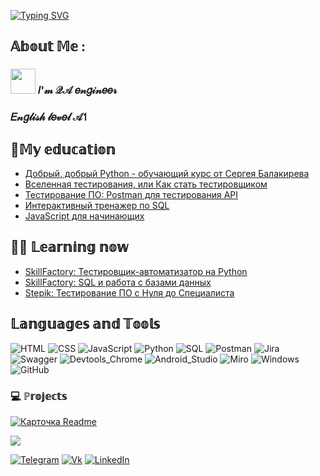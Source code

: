 [![Typing SVG](https://readme-typing-svg.herokuapp.com?font=Babylonica&size=80&pause=1000&color=ffffff&background=000000&center=true&vCenter=true&repeat=false&width=900&height=120&lines=Varvara+Mekhonoshina+%f0%9f%92%9C)](https://git.io/typing-svg)

##  𝔸𝕓𝕠𝕦𝕥 𝕄𝕖 :
### <img src="https://media.giphy.com/media/WUlplcMpOCEmTGBtBW/giphy.gif" width="40">  𝐼'𝓂 𝒬𝒜 𝑒𝓃𝑔𝒾𝓃𝑒𝑒𝓇

### 𝐸𝓃𝑔𝓁𝒾𝓈𝒽 𝓁𝑒𝓋𝑒𝓁 𝒜𝟣

## 🔭𝕄𝕪 𝕖𝕕𝕦𝕔𝕒𝕥𝕚𝕠𝕟
* [Добрый, добрый Python - обучающий курс от Сергея Балакирева](https://stepik.org/course/100707/syllabus)
* [Вселенная тестирования, или Как стать тестировщиком](https://stepik.org/course/118842/syllabus)
* [Тестирование ПО: Postman для тестирования API](https://stepik.org/course/120679/syllabus)
* [Интерактивный тренажер по SQL](https://stepik.org/course/63054/syllabus)
* [JavaScript для начинающих](https://stepik.org/course/2223/syllabus)

## 👨‍🎓 𝕃𝕖𝕒𝕣𝕟𝕚𝕟𝕘 𝕟𝕠𝕨
*  [SkillFactory: Тестировщик-автоматизатор на Python](https://skillfactory.ru/qa-engineer-python-testirovshchik-programmnogo-obespecheniya)
*  [SkillFactory: SQL и работа с базами данных](https://skillfactory.ru/sql-dlya-analiza-dannyh)
*  [Stepik: Тестирование ПО с Нуля до Специалиста](https://stepik.org/course/116411/syllabus)

## 𝕃𝕒𝕟𝕘𝕦𝕒𝕘𝕖𝕤 𝕒𝕟𝕕 𝕋𝕠𝕠𝕝𝕤
![HTML](https://img.shields.io/badge/-HTML-000000?style=for-the-badge&logo=HTML5&logoColor=800080)
![CSS](https://img.shields.io/badge/-CSS-000000?style=for-the-badge&logo=CSS3&logoColor=800080)
![JavaScript](https://img.shields.io/badge/-JavaScript-000000?style=for-the-badge&logo=JavaScript&logoColor=800080)
![Python](https://img.shields.io/badge/-Python-000000?style=for-the-badge&logo=Figma&logoColor=800080)
![SQL](https://img.shields.io/badge/-SQL-000000?style=for-the-badge&logo=SQLite&logoColor=800080)
![Postman](https://img.shields.io/badge/-Postman-000000?style=for-the-badge&logo=Postman&logoColor=800080)
![Jira](https://img.shields.io/badge/-Jira-000000?style=for-the-badge&logo=Jira&logoColor=800080)
![Swagger](https://img.shields.io/badge/-Swagger-000000?style=for-the-badge&logo=Swagger&logoColor=800080)
![Devtools_Chrome](https://img.shields.io/badge/-Devtools_Chrome-000000?style=for-the-badge&logo=GoogleChrome&logoColor=800080)
![Android_Studio](https://img.shields.io/badge/-Android_Studio-000000?style=for-the-badge&logo=Android&logoColor=800080)
![Miro](https://img.shields.io/badge/-Miro-000000?style=for-the-badge&logo=Miro&logoColor=800080)
![Windows](https://img.shields.io/badge/-Windows-000000?style=for-the-badge&logo=Windows&logoColor=800080)
![GitHub](https://img.shields.io/badge/github-000000?style=for-the-badge&logo=github&logoColor=800080) 

### 💻 ℙ𝕣𝕠𝕛𝕖𝕔𝕥𝕤 
[![ Карточка Readme ](https://github-readme-stats.vercel.app/api/pin/?username=lurevvi&repo=SK-HW)](https://github.com/lurevvi/SK-HW)

<div align="центр">
<img src="https://readme-typing-svg.herokuapp.com?font=MV+Boli&size=35&duration=4000&color=A51AF7&background=FFFFFF00¢er&center=true&vCenter=true&repeat=false&width=900&height=120&=true&vCenter=true&width=450&lines=Follow+me+%f0%9f%92%9C"/ >

[![Telegram](https://img.shields.io/badge/-Telegram-000000?style=for-the-badge&logo=Telegram&logoColor=0000ff)](https://t.me/lurevvi)
[![Vk](https://img.shields.io/badge/-Vkontakte-000000?style=for-the-badge&logo=Vk&logoColor=0000ff)](https://vk.com/lurevvi)
[![LinkedIn](https://img.shields.io/badge/-LinkedIn-000000?style=for-the-badge&logo=LinkedIn&logoColor=0000ff)](http://www.linkedin.com/in/lurevvi)
